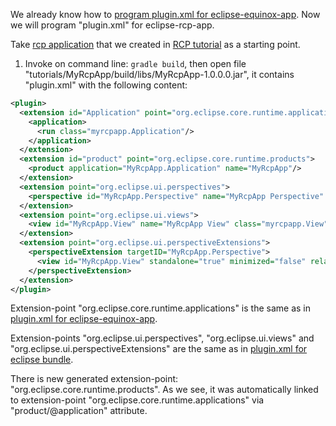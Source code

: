 We already know how to [program plugin.xml for eclipse-equinox-app](plugin.xml-for-eclipse-equinox-app). Now we will program "plugin.xml" for eclipse-rcp-app.

Take [rcp application](../tree/master/tutorialExamples/RcpApp-1) that we created in [RCP tutorial](Create-first-RCP-app) as a starting point.

1. Invoke on command line: `gradle build`, then open file "tutorials/MyRcpApp/build/libs/MyRcpApp-1.0.0.0.jar", it contains "plugin.xml" with the following content:

  ```xml
  <plugin>
    <extension id="Application" point="org.eclipse.core.runtime.applications">
      <application>
        <run class="myrcpapp.Application"/>
      </application>
    </extension>
    <extension id="product" point="org.eclipse.core.runtime.products">
      <product application="MyRcpApp.Application" name="MyRcpApp"/>
    </extension>
    <extension point="org.eclipse.ui.perspectives">
      <perspective id="MyRcpApp.Perspective" name="MyRcpApp Perspective" class="myrcpapp.Perspective"/>
    </extension>
    <extension point="org.eclipse.ui.views">
      <view id="MyRcpApp.View" name="MyRcpApp View" class="myrcpapp.View"/>
    </extension>
    <extension point="org.eclipse.ui.perspectiveExtensions">
      <perspectiveExtension targetID="MyRcpApp.Perspective">
        <view id="MyRcpApp.View" standalone="true" minimized="false" relative="org.eclipse.ui.editorss" relationship="left"/>
      </perspectiveExtension>
    </extension>
  </plugin>
  ```

  Extension-point "org.eclipse.core.runtime.applications" is the same as in [plugin.xml for eclipse-equinox-app](Plugin.xml-for-eclipse-equinox-app).

  Extension-points "org.eclipse.ui.perspectives", "org.eclipse.ui.views" and "org.eclipse.ui.perspectiveExtensions" are the same as in [plugin.xml for eclipse bundle](plugin.xml-for-eclipse-bundle).

  There is new generated extension-point: "org.eclipse.core.runtime.products". As we see, it was automatically linked to extension-point "org.eclipse.core.runtime.applications" via "product/@application" attribute.